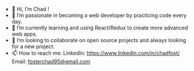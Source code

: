 - 👋 Hi, I’m Chad !
- 👀 I’m passionate in becoming a web developer by practicing code every day.
- 🌱 I’m currently learning and using React/Redux to create more advanced web apps.
- 💞️ I’m looking to collaborate on open source projects and always looking for a new project.
- 📫 How to reach me: 
LinkedIn: https://www.linkedin.com/in/chadfost/
Email: fosterchad95@gmail.com

